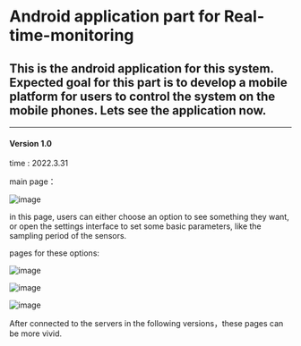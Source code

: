 # Android application part for Real-time-monitoring
## This is the android application for this system. Expected goal for this part is to develop a mobile platform for users to control the system on the mobile phones. Lets see the application now.
---
#### Version 1.0
time : 2022.3.31

main page：

![image](https://user-images.githubusercontent.com/48510316/161437552-06adb305-ca50-40b4-9096-c053c3eb6e0b.png)

in this page, users can either choose an option to see something they want, or open the settings interface to set some basic parameters, like the sampling period of the sensors.

pages for these options:

![image](https://user-images.githubusercontent.com/48510316/161437671-d924392b-0047-4e0a-9630-9c1d824b5eeb.png)

![image](https://user-images.githubusercontent.com/48510316/161437689-a4acc1a1-9419-466c-8f1c-11969c43c850.png)

![image](https://user-images.githubusercontent.com/48510316/161437716-6b356180-f669-4c31-a54b-2ae074ab973d.png)

After connected to the servers in the following versions，these pages can be more vivid.



